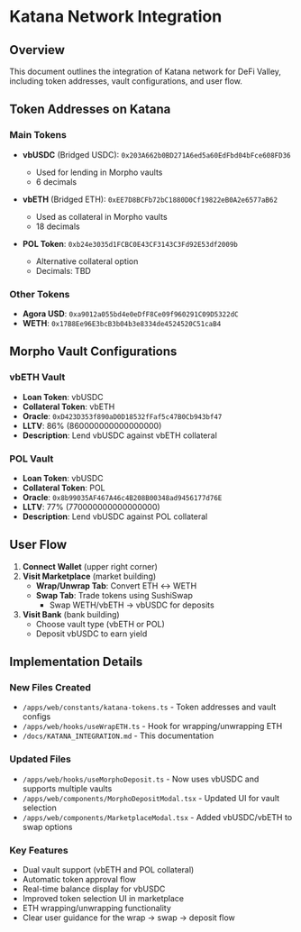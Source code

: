 # Katana Network Integration

## Overview
This document outlines the integration of Katana network for DeFi Valley, including token addresses, vault configurations, and user flow.

## Token Addresses on Katana

### Main Tokens
- **vbUSDC** (Bridged USDC): `0x203A662b0BD271A6ed5a60EdFbd04bFce608FD36`
  - Used for lending in Morpho vaults
  - 6 decimals
  
- **vbETH** (Bridged ETH): `0xEE7D8BCFb72bC1880D0Cf19822eB0A2e6577aB62`
  - Used as collateral in Morpho vaults
  - 18 decimals

- **POL Token**: `0xb24e3035d1FCBC0E43CF3143C3Fd92E53df2009b`
  - Alternative collateral option
  - Decimals: TBD

### Other Tokens
- **Agora USD**: `0xa9012a055bd4e0eDfF8Ce09f960291C09D5322dC`
- **WETH**: `0x17B8Ee96E3bcB3b04b3e8334de4524520C51caB4`

## Morpho Vault Configurations

### vbETH Vault
- **Loan Token**: vbUSDC
- **Collateral Token**: vbETH
- **Oracle**: `0xD423D353f890aD0D18532fFaf5c47B0Cb943bf47`
- **LLTV**: 86% (860000000000000000)
- **Description**: Lend vbUSDC against vbETH collateral

### POL Vault
- **Loan Token**: vbUSDC
- **Collateral Token**: POL
- **Oracle**: `0x8b99035AF467A46c4B208B00348ad9456177d76E`
- **LLTV**: 77% (770000000000000000)
- **Description**: Lend vbUSDC against POL collateral

## User Flow

1. **Connect Wallet** (upper right corner)
2. **Visit Marketplace** (market building)
   - **Wrap/Unwrap Tab**: Convert ETH ↔ WETH
   - **Swap Tab**: Trade tokens using SushiSwap
     - Swap WETH/vbETH → vbUSDC for deposits
3. **Visit Bank** (bank building)
   - Choose vault type (vbETH or POL)
   - Deposit vbUSDC to earn yield

## Implementation Details

### New Files Created
- `/apps/web/constants/katana-tokens.ts` - Token addresses and vault configs
- `/apps/web/hooks/useWrapETH.ts` - Hook for wrapping/unwrapping ETH
- `/docs/KATANA_INTEGRATION.md` - This documentation

### Updated Files
- `/apps/web/hooks/useMorphoDeposit.ts` - Now uses vbUSDC and supports multiple vaults
- `/apps/web/components/MorphoDepositModal.tsx` - Updated UI for vault selection
- `/apps/web/components/MarketplaceModal.tsx` - Added vbUSDC/vbETH to swap options

### Key Features
- Dual vault support (vbETH and POL collateral)
- Automatic token approval flow
- Real-time balance display for vbUSDC
- Improved token selection UI in marketplace
- ETH wrapping/unwrapping functionality
- Clear user guidance for the wrap → swap → deposit flow